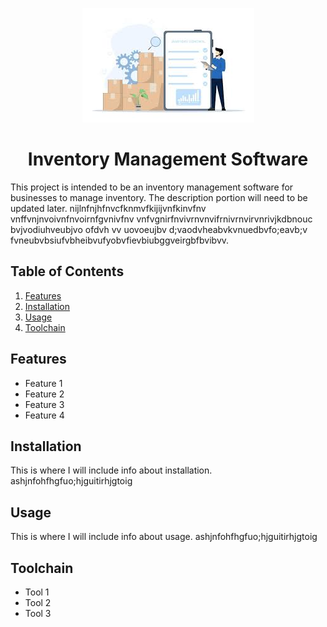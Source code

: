 <p style="text-align: center;">
  <img src="images/inventory.jpeg" alt="Project Icon" />
</p>

<h1 style="text-align: center;">
  Inventory Management Software
</h1>

<p>
    This project is intended to be an inventory management software for businesses to manage inventory. 
The description portion will need to be updated later. nijlnfnjhfnvcfknmvfkijijvnfkinvfnv
vnffvnjnvoivnfnvoirnfgvnivfnv
vnfvgnirfnvivrnvnvifrnivrnvirvnrivjkdbnouc  bvjvodiuhveubjvo ofdvh vv uovoeujbv d;vaodvheabvkvnuedbvfo;eavb;v
fvneubvbsiufvbheibvufyobvfievbiubggveirgbfbvibvv. 
</p>

## Table of Contents 
1. [Features](#Features)
2. [Installation](#Installation)
3. [Usage](#Usage) 
4. [Toolchain](#Toolchain)

## Features 
- Feature 1 
- Feature 2 
- Feature 3 
- Feature 4 

## Installation 
<p>
    This is where I will include info about installation. ashjnfohfhgfuo;hjguitirhjgtoig
</p>

## Usage
<p>
    This is where I will include info about usage. ashjnfohfhgfuo;hjguitirhjgtoig
</p>

## Toolchain
- Tool 1
- Tool 2 
- Tool 3 

